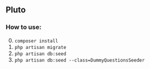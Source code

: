 ## Pluto

### How to use:

0. `composer install`
1. `php artisan migrate`
2. `php artisan db:seed`
3. `php artisan db:seed --class=DummyQuestionsSeeder`
